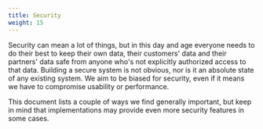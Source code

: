 ```yaml
---
title: Security
weight: 15
---
```


Security can mean a lot of things, but in this day and age everyone needs to do their best to keep their own data, their customers' data and their partners' data safe from anyone who's not explicitly authorized access to that data. Building a secure system is not obvious, nor is it an absolute state of any existing system. We aim to be biased for security, even if it means we have to compromise usability or performance.

This document lists a couple of ways we find generally important, but keep in mind that implementations may provide even more security features in some cases.

